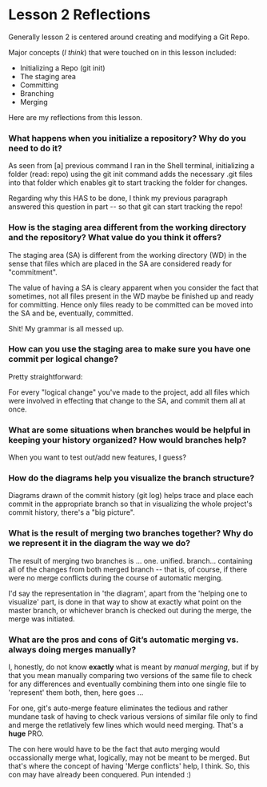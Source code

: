 # Lesson 2 Reflections

Generally lesson 2 is centered around creating and modifying a Git Repo.  

Major concepts (_I think_) that were touched on in this lesson included:

* Initializing a Repo (git init)
* The staging area
* Committing
* Branching
* Merging

Here are my reflections from this lesson.

### What happens when you initialize a repository? Why do you need to do it?

As seen from [a] previous command I ran in the Shell terminal, initializing a folder (read: repo) using the git init command adds the necessary .git files into that folder which enables git to start tracking the folder for changes.

Regarding why this HAS to be done, I think my previous paragraph answered this question in part -- so that git can start tracking the repo!

### How is the staging area different from the working directory and the repository? What value do you think it offers?

The staging area (SA) is different from the working directory (WD) in the sense that files which are placed in the SA are considered ready for "commitment".

The value of having a SA is cleary apparent when you consider the fact that sometimes, not all files present in the WD maybe be finished up and ready for committing. Hence only files ready to be committed can be moved into the SA and be, eventually, committed.

Shit! My grammar is all messed up.

### How can you use the staging area to make sure you have one commit per logical change?

Pretty straightforward:

For every "logical change" you've made to the project, add all files which were involved in effecting that change to the SA, and commit them all at once.

### What are some situations when branches would be helpful in keeping your history organized? How would branches help?

When you want to test out/add new features, I guess?

### How do the diagrams help you visualize the branch structure?

Diagrams drawn of the commit history (git log) helps trace and place each commit in the appropriate branch so that in visualizing the whole project's commit history, there's a "big picture".

### What is the result of merging two branches together? Why do we represent it in the diagram the way we do?

The result of merging two branches is ... one. unified. branch... containing all of the changes from both merged branch -- that is, of course, if there were no merge conflicts during the course of automatic merging.

I'd say the representation in 'the diagram', apart from the 'helping one to visualize' part, is done in that way to show at exactly what point on the master branch, or whichever branch is checked out during the merge, the merge was initiated.

### What are the pros and cons of Git’s automatic merging vs. always doing merges manually?

I, honestly, do not know **exactly** what is meant by _manual merging_, but if by that you mean manually comparing two versions of the same file to check for any differences and eventually combining them into one single file to 'represent' them both, then, here goes ...

For one, git's auto-merge feature eliminates the tedious and rather mundane task of having to check various versions of similar file only to find and merge the retlatively few lines which would need merging. That's a **huge** PRO. 

The con here would have to be the fact that auto merging would occassionally merge what, logically, may not be meant to be merged. But that's where the concept of having 'Merge conflicts' help, I think. So, this con may have already been conquered. Pun intended :)